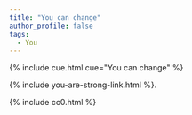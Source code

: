 ```yaml
---
title: "You can change"
author_profile: false
tags:
  - You
---
```


{% include cue.html cue="You can change" %}

{% include you-are-strong-link.html %}.

{% include cc0.html %}
